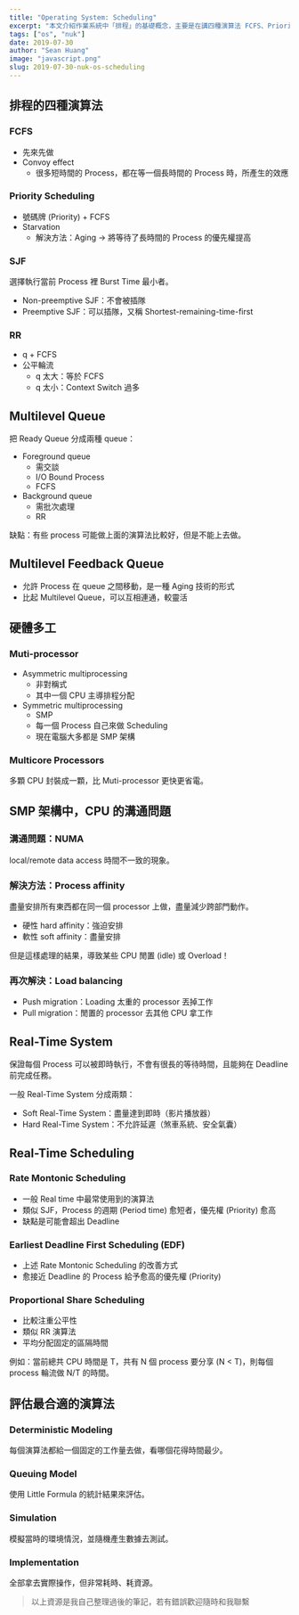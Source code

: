```yaml
---
title: "Operating System: Scheduling"
excerpt: "本文介紹作業系統中「排程」的基礎概念，主要是在講四種演算法 FCFS、Priority Scheduling、SJF、RR，並說明各演算法延伸出的概念。"
tags: ["os", "nuk"]
date: 2019-07-30
author: "Sean Huang"
image: "javascript.png"
slug: 2019-07-30-nuk-os-scheduling
---
```


## 排程的四種演算法

### FCFS

- 先來先做
- Convoy effect
  - 很多短時間的 Process，都在等一個長時間的 Process 時，所產生的效應

### Priority Scheduling

- 號碼牌 (Priority) + FCFS
- Starvation
  - 解決方法：Aging → 將等待了長時間的 Process 的優先權提高

### SJF

選擇執行當前 Process 裡 Burst Time 最小者。

- Non-preemptive SJF：不會被插隊
- Preemptive SJF：可以插隊，又稱 Shortest-remaining-time-first

### RR

- q + FCFS
- 公平輪流
  - q 太大：等於 FCFS
  - q 太小：Context Switch 過多

## Multilevel Queue

把 Ready Queue 分成兩種 queue：

- Foreground queue
  - 需交談
  - I/O Bound Process
  - FCFS
- Background queue
  - 需批次處理
  - RR

缺點：有些 process 可能做上面的演算法比較好，但是不能上去做。

## Multilevel Feedback Queue

- 允許 Process 在 queue 之間移動，是一種 Aging 技術的形式
- 比起 Multilevel Queue，可以互相連通，較靈活

## 硬體多工

### Muti-processor

- Asymmetric multiprocessing
  - 非對稱式
  - 其中一個 CPU 主導排程分配
- Symmetric multiprocessing
  - SMP
  - 每一個 Process 自己來做 Scheduling
  - 現在電腦大多都是 SMP 架構

### Multicore Processors

多顆 CPU 封裝成一顆，比 Muti-processor 更快更省電。

## SMP 架構中，CPU 的溝通問題

### 溝通問題：NUMA

local/remote data access 時間不一致的現象。

### 解決方法：Process affinity

盡量安排所有東西都在同一個 processor 上做，盡量減少跨部門動作。

- 硬性 hard affinity：強迫安排
- 軟性 soft affinity：盡量安排

但是這樣處理的結果，導致某些 CPU 閒置 (idle) 或 Overload！

### 再次解決：Load balancing

- Push migration：Loading 太重的 processor 丟掉工作
- Pull migration：閒置的 processor 去其他 CPU 拿工作

## Real-Time System

保證每個 Process 可以被即時執行，不會有很長的等待時間，且能夠在 Deadline 前完成任務。

一般 Real-Time System 分成兩類：

- Soft Real-Time System：盡量達到即時（影片播放器）
- Hard Real-Time System：不允許延遲（煞車系統、安全氣囊）

## Real-Time Scheduling

### Rate Montonic Scheduling

- 一般 Real time 中最常使用到的演算法
- 類似 SJF，Process 的週期 (Period time) 愈短者，優先權 (Priority) 愈高
- 缺點是可能會超出 Deadline

### Earliest Deadline First Scheduling (EDF)

- 上述 Rate Montonic Scheduling 的改善方式
- 愈接近 Deadline 的 Process 給予愈高的優先權 (Priority)

### Proportional Share Scheduling

- 比較注重公平性
- 類似 RR 演算法
- 平均分配固定的區隔時間

例如：當前總共 CPU 時間是 T，共有 N 個 process 要分享 (N < T)，則每個 process 輪流做 N/T 的時間。

## 評估最合適的演算法

### Deterministic Modeling

每個演算法都給一個固定的工作量去做，看哪個花得時間最少。

### Queuing Model

使用 Little Formula 的統計結果來評估。

### Simulation

模擬當時的環境情況，並隨機產生數據去測試。

### Implementation

全部拿去實際操作，但非常耗時、耗資源。

> 以上資源是我自己整理過後的筆記，若有錯誤歡迎隨時和我聯繫
